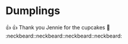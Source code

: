 # Dumplings
:+1:
:+1:
Thank you Jennie for the cupcakes :cake:
:neckbeard::neckbeard::neckbeard::neckbeard:
